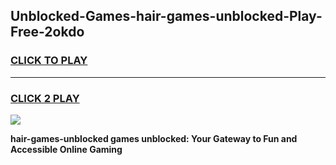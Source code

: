 
## Unblocked-Games-hair-games-unblocked-Play-Free-2okdo
<h3>
<a href="https://premium76.site?title=hair-games-unblocked&ref=10A">CLICK TO PLAY</a></h3>
<hr>

<h3>
<a href="https://premium76.site?title=hair-games-unblocked&ref=10A">CLICK 2 PLAY</a>
  
</h3>

<a href="https://premium76.site?title=hair-games-unblocked&ref=10A"><img src="https://clearcache.store/games.png"></a>


**hair-games-unblocked games unblocked: Your Gateway to Fun and Accessible Online Gaming**
